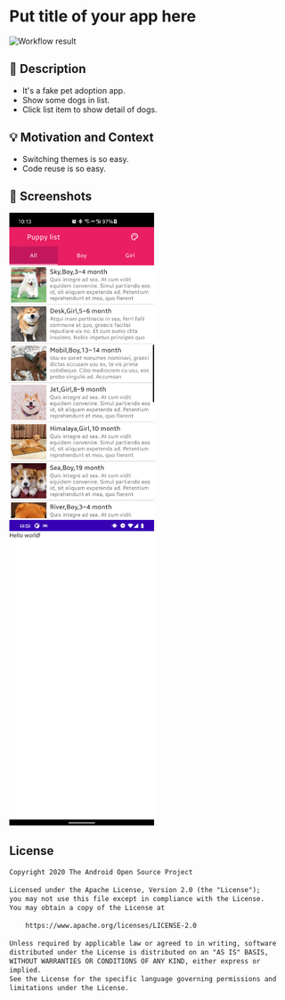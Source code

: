 # Put title of your app here

<!--- Replace <OWNER> with your Github Username and <REPOSITORY> with the name of your repository. -->
<!--- You can find both of these in the url bar when you open your repository in github. -->
![Workflow result](https://github.com/zhaopengpeng025/PetAdoption/workflows/Check/badge.svg)


## :scroll: Description
<!--- Describe your app in one or two sentences -->
- It's a fake pet adoption app.
- Show some dogs in list.
- Click list item to show detail of dogs.


## :bulb: Motivation and Context
<!--- Optionally point readers to interesting parts of your submission. -->
<!--- What are you especially proud of? -->
- Switching themes is so easy.
- Code reuse is so easy.


## :camera_flash: Screenshots
<!-- You can add more screenshots here if you like -->
<img src="/results/screenshot_1.png" width="260">&emsp;<img src="/results/screenshot_2.png" width="260">

## License
```
Copyright 2020 The Android Open Source Project

Licensed under the Apache License, Version 2.0 (the "License");
you may not use this file except in compliance with the License.
You may obtain a copy of the License at

    https://www.apache.org/licenses/LICENSE-2.0

Unless required by applicable law or agreed to in writing, software
distributed under the License is distributed on an "AS IS" BASIS,
WITHOUT WARRANTIES OR CONDITIONS OF ANY KIND, either express or implied.
See the License for the specific language governing permissions and
limitations under the License.
```
